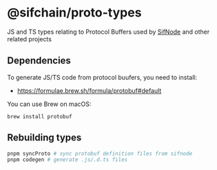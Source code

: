 # @sifchain/proto-types

JS and TS types relating to Protocol Buffers used by [SifNode](https://github.com/Sifchain/sifnode) and other related projects

## Dependencies

To generate JS/TS code from protocol buufers, you need to install:

- https://formulae.brew.sh/formula/protobuf#default

You can use Brew on macOS:

```
brew install protobuf
```

## Rebuilding types

```sh
pnpm syncProto # sync protobuf definition files from sifnode
pnpm codegen # generate .js/.d.ts files
```
